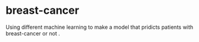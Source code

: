 # breast-cancer
Using different machine learning to make a model that pridicts patients with breast-cancer or not .
